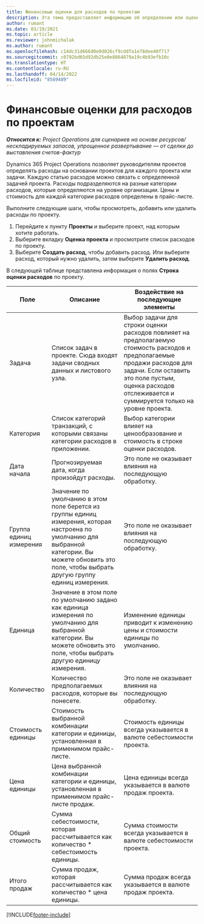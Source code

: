 ```yaml
---
title: Финансовые оценки для расходов по проектам
description: Эта тема предоставляет информацию об определении или оценке расходов на основе проекта.
author: rumant
ms.date: 03/19/2021
ms.topic: article
ms.reviewer: johnmichalak
ms.author: rumant
ms.openlocfilehash: c14dc31d666d0e0d026cf9cddfa1e78dee40f717
ms.sourcegitcommit: c0792bd65d92db25e0e8864879a19c4b93efb10c
ms.translationtype: HT
ms.contentlocale: ru-RU
ms.lasthandoff: 04/14/2022
ms.locfileid: "8589489"
---
```

# <a name="financial-estimates-for-expenses-on-projects"></a>Финансовые оценки для расходов по проектам
_**Относится к:** Project Operations для сценариев на основе ресурсов/нескладируемых запасов, упрощенное развертывание — от сделки до выставления счетов-фактур_

Dynamics 365 Project Operations позволяет руководителям проектов определять расходы на основании проектов для каждого проекта или задачи. Каждую статью расходов можно связать с определенной задачей проекта. Расходы подразделяются на разные категории расходов, которые определяются на уровне организации. Цены и стоимость для каждой категории расходов определены в прайс-листе. 

Выполните следующие шаги, чтобы просмотреть, добавить или удалить расходы по проекту.

1. Перейдите к пункту **Проекты** и выберите проект, над которым хотите работать.
2. Выберите вкладку **Оценка проекта** и просмотрите список расходов по проекту.
3. Выберите **Создать расход**, чтобы добавить расход. Или выберите расход, который нужно удалить, затем выберите **Удалить расход**.

В следующей таблице представлена информация о полях **Строка оценки расходов** по проекту. 

| **Поле** | **Описание** | **Воздействие на последующие элементы** |
| --- | --- | --- |
| Задача | Список задач в проекте. Сюда входят задачи сводных данных и листового узла. | Выбор задачи для строки оценки расходов повлияет на предполагаемую стоимость расходов и предполагаемые продажи расходов для задачи. Если оставить это поле пустым, оценка расходов отслеживается и суммируется только на уровне проекта. |
| Категория | Список категорий транзакций, с которыми связаны категории расходов в приложении. | Выбор категории влияет на ценообразование и стоимость в строке оценки расходов. |
| Дата начала | Прогнозируемая дата, когда произойдут расходы. | Это поле не оказывает влияния на последующую обработку. |
| Группа единиц измерения | Значение по умолчанию в этом поле берется из группы единиц измерения, которая настроена по умолчанию для выбранной категории. Вы можете обновить это поле, чтобы выбрать другую группу единиц измерения. | Это поле не оказывает влияния на последующую обработку. |
| Единица | Значение в этом поле по умолчанию задано как единица измерения по умолчанию для выбранной категории. Вы можете обновить это поле, чтобы выбрать другую единицу измерения. | Изменение единицы приводит к изменению цены и стоимости единицы по умолчанию. |
| Количество | Количество предполагаемых расходов, которые вы понесете. | Это поле не оказывает влияния на последующую обработку. |
| Стоимость единицы | Стоимость выбранной комбинации категории и единицы, установленная в применимом прайс-листе. | Стоимость единицы всегда указывается в валюте себестоимости проекта. |
| Цена единицы | Цена выбранной комбинации категории и единицы, установленная в применимом прайс-листе продаж. | Цена единицы всегда указывается в валюте продаж проекта. |
| Общий стоимость | Сумма себестоимости, которая рассчитывается как количество \* себестоимость единицы.| Сумма стоимости всегда указывается в валюте себестоимости проекта. |
| Итого продаж | Сумма продаж, которая рассчитывается как количество \* цена единицы. | Сумма продаж всегда указывается в валюте продаж проекта. |


[!INCLUDE[footer-include](../includes/footer-banner.md)]
